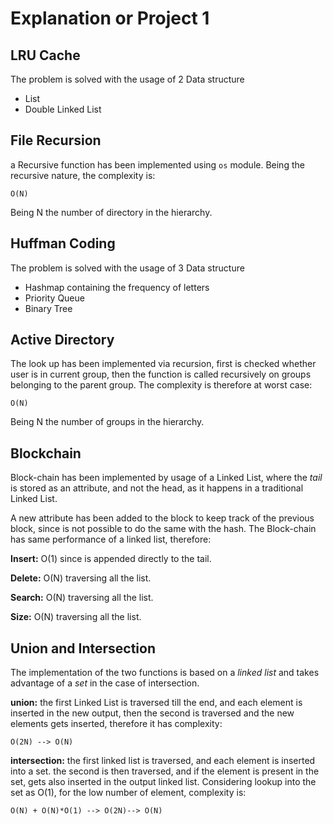 # Explanation or Project 1

## LRU Cache

The problem is solved with the usage of 2 Data structure

* List
* Double Linked List

## File Recursion

a Recursive function has been implemented using `os` module. Being the recursive nature, the complexity
is:
```
O(N)
```

Being N the number of directory in the hierarchy.

## Huffman Coding

The problem is solved with the usage of 3 Data structure

* Hashmap containing the frequency of letters
* Priority Queue
* Binary Tree

## Active Directory

The look up has been implemented via recursion, first is checked whether user is in current group,
then the function is called recursively on groups belonging to the parent group.
The complexity is therefore at worst case:
```
O(N)
```

Being N the number of groups in the hierarchy.


## Blockchain

Block-chain has been implemented by usage of a Linked List, where the *tail* is stored as an attribute, 
and not the head, as it happens in a traditional Linked List.

A new attribute has been added to the block to keep track of the previous block, since is not 
possible to do the same with the hash. The Block-chain has same performance of a linked list, therefore:

**Insert:** O(1) since is appended directly to the tail.

**Delete:** O(N) traversing all the list.

**Search:** O(N) traversing all the list.

**Size:** O(N) traversing all the list.



## Union and Intersection

The implementation of the two functions is based on a *linked list* and takes advantage of a *set* 
in the case of intersection. 

**union:** the first Linked List is traversed till the end, and each element is inserted in the new 
 output, then the second is traversed and the new elements gets inserted, therefore it has complexity: 
```
O(2N) --> O(N)
```
**intersection:** the first linked list is traversed, and each element is inserted into 
a set. the second is then traversed, and if the element is present in the set, gets also inserted 
in the output linked list.
Considering lookup into the set as O(1), for the low number of element, complexity is:
```
O(N) + O(N)*O(1) --> O(2N)--> O(N)
```



